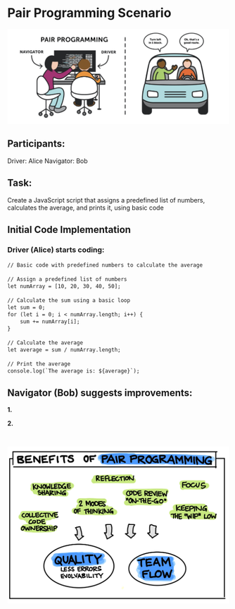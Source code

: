 # Pair Programming Scenario

![alt text](image.png)

## Participants:
Driver: Alice
Navigator: Bob

## Task:
Create a JavaScript script that assigns a predefined list of numbers, calculates the average, and prints it, using basic code

## Initial Code Implementation

### Driver (Alice) starts coding:

```
// Basic code with predefined numbers to calculate the average

// Assign a predefined list of numbers
let numArray = [10, 20, 30, 40, 50];

// Calculate the sum using a basic loop
let sum = 0;
for (let i = 0; i < numArray.length; i++) {
    sum += numArray[i];
}

// Calculate the average
let average = sum / numArray.length;

// Print the average
console.log(`The average is: ${average}`);
```

## Navigator (Bob) suggests improvements:

**1.** 

**2.** 

<br/>

![alt text](image-1.png)